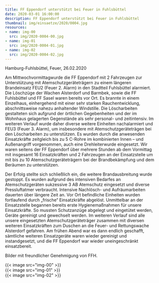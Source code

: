 ```yaml
---
title: FF Eppendorf unterstützt bei Feuer in Fuhlsbüttel
date: 2020-03-01 16:00:00
description: FF Eppendorf unterstützt bei Feuer in Fuhlsbüttel
thumbnail: img/einsaetze/2020/0004.jpg
resources:
- name: img-00
  src: img/2020-0004-00.jpg
- name: img-01
  src: img/2020-0004-01.jpg
- name: img-02
  src: img/2020-0004-02.jpg
---
```


Hamburg-Fuhlsbüttel, Feuer, 26.02.2020

Am Mittwochvormittagwurde die FF Eppendorf mit 2 Fahrzeugen zur Unterstützung mit Atemschutzgeräteträgern zu einem längeren Brandeinsatz FEU2 (Feuer 2. Alarm) in den Stadtteil Fuhlsbüttel alarmiert.
Die Löschzüge der Wachen Alsterdorf und Barmbek, sowie die FF Fuhlsbüttel und FF Sasel waren bereits vor Ort.
Es brannte in einem Einzelhaus, einhergehend mit einer sehr starken Rauchentwicklung, abschnittsweise nahezu anhaltender Windstille.
Die Löscharbeiten gestalteten sich aufgrund der örtlichen Gegebenheiten und der im Wohnhaus gelagerten Gegenstände als sehr personal- und zeitintensiv.
Im weiteren Verlauf wurde daher diverse weitere Einheiten nachalarmiert und FEU3 (Feuer 3. Alarm), um insbesondere mit Atemschutzgeräteträgen bei den Löscharbeiten zu unterstützen.
Es wurden durch die anwesenden Einsatzkräfte zeitgleich bis zu 5 C-Rohre im kombinierten Innen – und Außenangriff vorgenommen, auch eine Drehleiterwurde eingesetzt.
Wir waren seitens der FF Eppendorf über mehrere Stunden ab dem Vormittag mit insgesamt 16 Einsatzkräften und 2 Fahrzeugen an der Einsatzstelle um mit bis zu 10 Atemschutzgeräteträgern bei der Brandbekämpfung und dem Beräumen zu unterstützen.

Der Erfolg stellte sich schließlich ein, die weitere Brandausbreitung wurde gestoppt.
Es wurden aufgrund des intensiven Bedarfes an Atemschutzgeräten sukzessive 3 AB Atemschutz eingesetzt und diverse Pressluftatmer verbraucht.
Intensive Nachlösch- und Aufräumarbeiten dauerten über längere Zeit an.
Vor Ort befindliche Einheiten wurden fortlaufend durch „frische“ Einsatzkräfte abgelöst.
Unmittelbar an der Einsatzstelle begannen bereits erste Hygienemaßnahmen für unsere Einsatzkräfte.
So mussten Schutzanzüge abgelegt und eingetütet werden, Geräte gereinigt und gewechselt werden.
Im weiteren Verlauf sind alle unsere eingesetzten Atemschutzgeräteträger zusammen mit diversen weiteren Einsatzkräften zum Duschen an die Feuer- und Rettungswache Alsterdorf gefahren.
Am frühen Abend war es dann endlich geschafft, sämtliche weiteren Einsatzgeräte waren wieder gereinigt und instandgesetzt, und die FF Eppendorf war wieder uneingeschränkt einsatzbereit.

Bilder mit freundlicher Genehmigung von FFH.

{{< image src="img-00" >}}  
{{< image src="img-01" >}}  
{{< image src="img-02" >}}  
